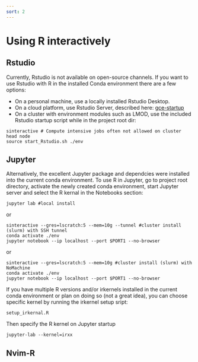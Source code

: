 ```yaml
---
sort: 2
---
```


# Using R interactively

## Rstudio

Currently, Rstudio is not available on open-source channels. If you want to use Rstudio with R in the installed Conda environment there are a few options:
- On a personal machine, use a locally installed Rstudio Desktop.
- On a cloud platform, use Rstudio Server, described here: [gce-startup](https://github.com/ctrhodes/gce-startup)
- On a cluster with environment modules such as LMOD, use the included Rstudio startup script while in the project root dir:

```
sinteractive # Compute intensive jobs often not allowed on cluster head node
source start_Rstudio.sh ./env
```

## Jupyter

Alternatively, the excellent Jupyter package and dependcies were installed into the current conda environment. To use R in Jupyter, go to project root directory, activate the newly created conda environment, start Jupyter server and select the R kernal in the Notebooks section:

```
jupyter lab #local install
```
or

```
sinteractive --gres=lscratch:5 --mem=10g --tunnel #cluster install (slurm) with SSH tunnel
conda activate ./env
jupyter notebook --ip localhost --port $PORT1 --no-browser
```
or

```
sinteractive --gres=lscratch:5 --mem=10g #cluster install (slurm) with NoMachine
conda activate ./env
jupyter notebook --ip localhost --port $PORT1 --no-browser
```

If you have multiple R versions and/or irkernels installed in the current conda environment or plan on doing so (not a great idea), you can choose specific kernel by running the irkernel setup sript:

```
setup_irkernal.R
```

Then specify the R kernel on Jupyter startup

```
jupyter-lab --kernel=irxx
```

## Nvim-R

